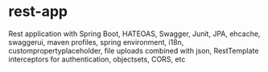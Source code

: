 # rest-app

Rest application with Spring Boot, HATEOAS, Swagger, Junit, JPA, ehcache, swaggerui, maven profiles, spring environment, i18n, custompropertyplaceholder, file uploads combined with json, RestTemplate interceptors for authentication, objectsets, CORS, etc
